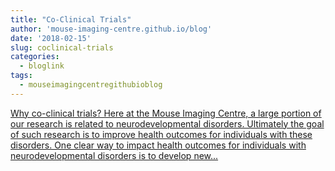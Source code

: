 ```yaml
---
title: "Co-Clinical Trials"
author: 'mouse-imaging-centre.github.io/blog'
date: '2018-02-15'
slug: coclinical-trials
categories:
  - bloglink
tags:
  - mouseimagingcentregithubioblog
---
```


[Why co-clinical trials? Here at the Mouse Imaging Centre, a large portion of our research is related to neurodevelopmental disorders. Ultimately the goal of such research is to improve health outcomes for individuals with these disorders. One clear way to impact health outcomes for individuals with neurodevelopmental disorders is to develop new...<click to read more>](https://mouse-imaging-centre.github.io/blog/blog/post/2018-02-15_coclinical-trials/)


